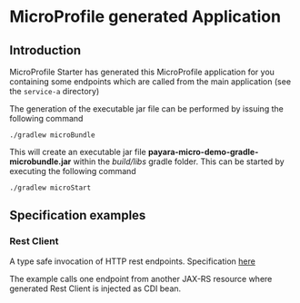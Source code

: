 # MicroProfile generated Application

## Introduction

MicroProfile Starter has generated this MicroProfile application for you containing some endpoints which are called from the main application (see the `service-a` directory)

The generation of the executable jar file can be performed by issuing the following command



    ./gradlew microBundle



This will create an executable jar file **payara-micro-demo-gradle-microbundle.jar** within the _build/libs_ gradle folder. This can be started by executing the following command

    ./gradlew microStart





## Specification examples




### Rest Client

A type safe invocation of HTTP rest endpoints. Specification [here](https://microprofile.io/project/eclipse/microprofile-rest-client)

The example calls one endpoint from another JAX-RS resource where generated Rest Client is injected as CDI bean.

